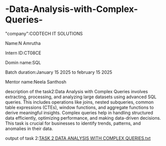 # -Data-Analysis-with-Complex-Queries-

"company":CODTECH IT SOLUTIONS

Name:N Amrutha

Intern ID:CT08CE

Domin name:SQL

Batch duration:January 15 2025 to february 15 2025

Mentor name:Neela Santhosh

description of the task2:Data Analysis with Complex Queries involves extracting, processing, and analyzing large datasets using advanced SQL queries. This includes operations like joins, nested subqueries, common table expressions (CTEs), window functions, and aggregate functions to derive meaningful insights. Complex queries help in handling structured data efficiently, optimizing performance, and making data-driven decisions. This task is crucial for businesses to identify trends, patterns, and anomalies in their data.

output of task 2:[TASK 2 DATA ANALYSIS WITH COMPLEX QUERIES.txt](https://github.com/user-attachments/files/18734266/TASK.2.DATA.ANALYSIS.WITH.COMPLEX.QUERIES.txt)
